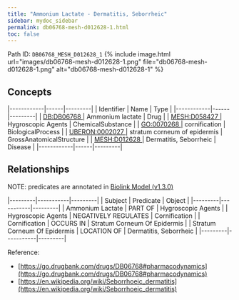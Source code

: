 ```yaml
---
title: "Ammonium Lactate - Dermatitis, Seborrheic"
sidebar: mydoc_sidebar
permalink: db06768-mesh-d012628-1.html
toc: false 
---
```



Path ID: `DB06768_MESH_D012628_1`
{% include image.html url="images/db06768-mesh-d012628-1.png" file="db06768-mesh-d012628-1.png" alt="db06768-mesh-d012628-1" %}

## Concepts

|------------|------|---------|
| Identifier | Name | Type    |
|------------|------|---------|
| <a href="https://identifiers.org/DB:DB06768">DB:DB06768 </a> | Ammonium lactate | Drug |
| <a href="https://identifiers.org/MESH:D058427">MESH:D058427 </a> | Hygroscopic Agents | ChemicalSubstance |
| <a href="https://identifiers.org/GO:0070268">GO:0070268 </a> | cornification | BiologicalProcess |
| <a href="https://identifiers.org/UBERON:0002027">UBERON:0002027 </a> | stratum corneum of epidermis | GrossAnatomicalStructure |
| <a href="https://identifiers.org/MESH:D012628">MESH:D012628 </a> | Dermatitis, Seborrheic | Disease |
|------------|------|---------|

## Relationships


NOTE: predicates are annotated in <a href="https://github.com/biolink/biolink-model/releases/tag/v1.3.0">Biolink Model (v1.3.0)</a>

|---------|-----------|---------|
| Subject | Predicate | Object  |
|---------|-----------|---------|
| Ammonium Lactate | PART OF | Hygroscopic Agents |
| Hygroscopic Agents | NEGATIVELY REGULATES | Cornification |
| Cornification | OCCURS IN | Stratum Corneum Of Epidermis |
| Stratum Corneum Of Epidermis | LOCATION OF | Dermatitis, Seborrheic |
|---------|-----------|---------|

Reference: 
  - [https://go.drugbank.com/drugs/DB06768#pharmacodynamics](https://go.drugbank.com/drugs/DB06768#pharmacodynamics)
  - [https://en.wikipedia.org/wiki/Seborrhoeic_dermatitis](https://en.wikipedia.org/wiki/Seborrhoeic_dermatitis)
